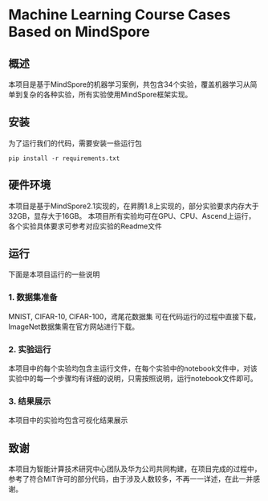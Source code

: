 # Machine Learning Course Cases Based on MindSpore

## 概述

本项目是基于MindSpore的机器学习案例，共包含34个实验，覆盖机器学习从简单到复杂的各种实验，所有实验使用MindSpore框架实现。

## 安装

为了运行我们的代码，需要安装一些运行包

```
pip install -r requirements.txt
```
## 硬件环境

本项目是基于MindSpore2.1实现的，在昇腾1.8上实现的，部分实验要求内存大于32GB，显存大于16GB。
本项目所有实验均可在GPU、CPU、Ascend上运行，各个实验具体要求可参考对应实验的Readme文件

## 运行

下面是本项目运行的一些说明

### 1. 数据集准备

MNIST, CIFAR-10, CIFAR-100，鸢尾花数据集 可在代码运行的过程中直接下载，ImageNet数据集需在官方网站进行下载。

### 2. 实验运行

本项目中的每个实验均包含主运行文件，在每个实验中的notebook文件中，对该实验中的每一个步骤均有详细的说明，只需按照说明，运行notebook文件即可。

### 3. 结果展示

本项目中的实验均包含可视化结果展示

## 致谢

本项目为智能计算技术研究中心团队及华为公司共同构建，在项目完成的过程中，参考了符合MIT许可的部分代码，由于涉及人数较多，不再一一详述，在此一并感谢。
